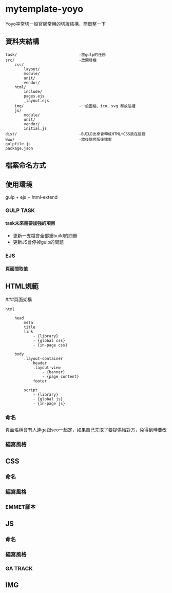 # mytemplate-yoyo
Yoyo平常切一般官網常用的切版結構，簡單整一下


資料夾結構
---

```
task/							-放gulp的任務
src/							-放開發檔
	css/
		layout/
		module/
		unit/
		vendor/
	html/						
		include/
		pages.ejs
		_layout.ejs
	img/						-一般圖檔、ico、svg 都放這裡
	js/							
		module/
		unit/
		vendor/
		initial.js
dist/							-BUILD出來會轉成HTML+CSS放在這裡
www/							-放後端套版後檔案
gulpfile.js
package.json

```



檔案命名方式
---


使用環境
---
gulp + ejs + html-extend

### GULP TASK

#### task未來需要加強的項目
- 更新一支檔會全部重build的問題
- 更新JS會停掉gulp的問題


### EJS

#### 頁面間取值



HTML規範
---

###頁面架構
```
html

	head
		meta
		title
		link
			- {library}
			- {global css}
			- {in-page css}

	body
		.layout-container
			header
			.layout-view
				- {banner}
				- {page content}
			footer

		script
			- {library}
			- {global js}
			- {in-page js}

```

### 命名
頁面名稱會有人連ga跟seo一起定，如果自己先取了要提供給對方，免得到時要改

### 編寫風格



CSS
---

### 命名

### 編寫風格

### EMMET腳本



JS
---

### 命名

### 編寫風格

### GA TRACK



IMG
---